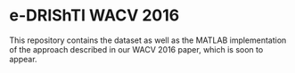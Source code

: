 e-DRIShTI WACV 2016
===================

This repository contains the dataset as well as the MATLAB implementation 
of the approach described in our WACV 2016 paper, which is soon to appear.
